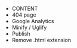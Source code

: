 <ul>
	<li>CONTENT</li>
	<li>404 page</li>
	<li>Google Analytics</li>
	<li>Minify / Uglify</li>
	<li>Publish</li>
	<li>Remove .html extension</li>
</ul>